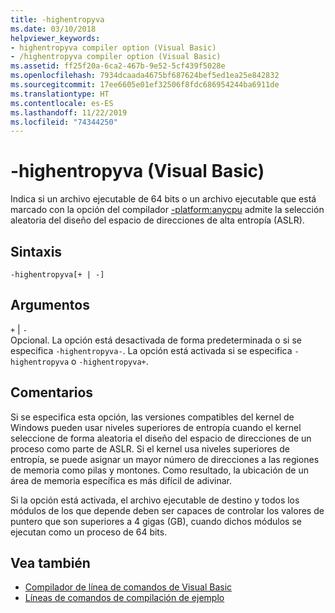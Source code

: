 ```yaml
---
title: -highentropyva
ms.date: 03/10/2018
helpviewer_keywords:
- highentropyva compiler option (Visual Basic)
- /highentropyva compiler option (Visual Basic)
ms.assetid: ff25f20a-6ca2-467b-9e52-5cf439f5028e
ms.openlocfilehash: 7934dcaada4675bf687624bef5ed1ea25e842832
ms.sourcegitcommit: 17ee6605e01ef32506f8fdc686954244ba6911de
ms.translationtype: HT
ms.contentlocale: es-ES
ms.lasthandoff: 11/22/2019
ms.locfileid: "74344250"
---
```

# <a name="-highentropyva-visual-basic"></a>-highentropyva (Visual Basic)
Indica si un archivo ejecutable de 64 bits o un archivo ejecutable que está marcado con la opción del compilador [-platform:anycpu](../../../visual-basic/reference/command-line-compiler/platform.md) admite la selección aleatoria del diseño del espacio de direcciones de alta entropía (ASLR).  
  
## <a name="syntax"></a>Sintaxis  
  
```console  
-highentropyva[+ | -]  
```  
  
## <a name="arguments"></a>Argumentos  
 `+` &#124; `-`  
 Opcional. La opción está desactivada de forma predeterminada o si se especifica `-highentropyva-`. La opción está activada si se especifica `-highentropyva` o `-highentropyva+`.  
  
## <a name="remarks"></a>Comentarios  
 Si se especifica esta opción, las versiones compatibles del kernel de Windows pueden usar niveles superiores de entropía cuando el kernel seleccione de forma aleatoria el diseño del espacio de direcciones de un proceso como parte de ASLR. Si el kernel usa niveles superiores de entropía, se puede asignar un mayor número de direcciones a las regiones de memoria como pilas y montones. Como resultado, la ubicación de un área de memoria específica es más difícil de adivinar.  
  
 Si la opción está activada, el archivo ejecutable de destino y todos los módulos de los que depende deben ser capaces de controlar los valores de puntero que son superiores a 4 gigas (GB), cuando dichos módulos se ejecutan como un proceso de 64 bits.  
  
## <a name="see-also"></a>Vea también

- [Compilador de línea de comandos de Visual Basic](../../../visual-basic/reference/command-line-compiler/index.md)
- [Líneas de comandos de compilación de ejemplo](../../../visual-basic/reference/command-line-compiler/sample-compilation-command-lines.md)

